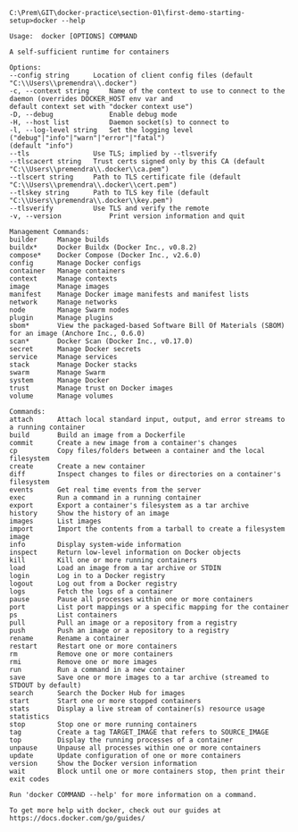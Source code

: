 
    C:\Prem\GIT\docker-practice\section-01\first-demo-starting-setup>docker --help
    
    Usage:  docker [OPTIONS] COMMAND
    
    A self-sufficient runtime for containers
    
    Options:
    --config string      Location of client config files (default
    "C:\\Users\\premendra\\.docker")
    -c, --context string     Name of the context to use to connect to the
    daemon (overrides DOCKER_HOST env var and
    default context set with "docker context use")
    -D, --debug              Enable debug mode
    -H, --host list          Daemon socket(s) to connect to
    -l, --log-level string   Set the logging level
    ("debug"|"info"|"warn"|"error"|"fatal")
    (default "info")
    --tls                Use TLS; implied by --tlsverify
    --tlscacert string   Trust certs signed only by this CA (default
    "C:\\Users\\premendra\\.docker\\ca.pem")
    --tlscert string     Path to TLS certificate file (default
    "C:\\Users\\premendra\\.docker\\cert.pem")
    --tlskey string      Path to TLS key file (default
    "C:\\Users\\premendra\\.docker\\key.pem")
    --tlsverify          Use TLS and verify the remote
    -v, --version            Print version information and quit
    
    Management Commands:
    builder     Manage builds
    buildx*     Docker Buildx (Docker Inc., v0.8.2)
    compose*    Docker Compose (Docker Inc., v2.6.0)
    config      Manage Docker configs
    container   Manage containers
    context     Manage contexts
    image       Manage images
    manifest    Manage Docker image manifests and manifest lists
    network     Manage networks
    node        Manage Swarm nodes
    plugin      Manage plugins
    sbom*       View the packaged-based Software Bill Of Materials (SBOM) for an image (Anchore Inc., 0.6.0)
    scan*       Docker Scan (Docker Inc., v0.17.0)
    secret      Manage Docker secrets
    service     Manage services
    stack       Manage Docker stacks
    swarm       Manage Swarm
    system      Manage Docker
    trust       Manage trust on Docker images
    volume      Manage volumes
    
    Commands:
    attach      Attach local standard input, output, and error streams to a running container
    build       Build an image from a Dockerfile
    commit      Create a new image from a container's changes
    cp          Copy files/folders between a container and the local filesystem
    create      Create a new container
    diff        Inspect changes to files or directories on a container's filesystem
    events      Get real time events from the server
    exec        Run a command in a running container
    export      Export a container's filesystem as a tar archive
    history     Show the history of an image
    images      List images
    import      Import the contents from a tarball to create a filesystem image
    info        Display system-wide information
    inspect     Return low-level information on Docker objects
    kill        Kill one or more running containers
    load        Load an image from a tar archive or STDIN
    login       Log in to a Docker registry
    logout      Log out from a Docker registry
    logs        Fetch the logs of a container
    pause       Pause all processes within one or more containers
    port        List port mappings or a specific mapping for the container
    ps          List containers
    pull        Pull an image or a repository from a registry
    push        Push an image or a repository to a registry
    rename      Rename a container
    restart     Restart one or more containers
    rm          Remove one or more containers
    rmi         Remove one or more images
    run         Run a command in a new container
    save        Save one or more images to a tar archive (streamed to STDOUT by default)
    search      Search the Docker Hub for images
    start       Start one or more stopped containers
    stats       Display a live stream of container(s) resource usage statistics
    stop        Stop one or more running containers
    tag         Create a tag TARGET_IMAGE that refers to SOURCE_IMAGE
    top         Display the running processes of a container
    unpause     Unpause all processes within one or more containers
    update      Update configuration of one or more containers
    version     Show the Docker version information
    wait        Block until one or more containers stop, then print their exit codes
    
    Run 'docker COMMAND --help' for more information on a command.
    
    To get more help with docker, check out our guides at https://docs.docker.com/go/guides/